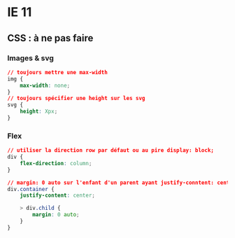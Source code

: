 # IE 11

## CSS : à ne pas faire

### Images & svg

```css
// toujours mettre une max-width 
img {
    max-width: none;
}
// toujours spécifier une height sur les svg
svg {
    height: Xpx;
}
```

### Flex

```css
// utiliser la direction row par défaut ou au pire display: block;
div {
    flex-direction: column;
}

// margin: 0 auto sur l'enfant d'un parent ayant justify-conntent: center;
div.container {
    justify-content: center;

    > div.child {
        margin: 0 auto;
    }
}
```

